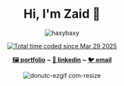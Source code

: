 <div align="center">
<h1>Hi, I'm Zaid 🐪</h1>
    
<p align="center"> <img src="https://komarev.com/ghpvc/?username=haxybaxy&label=Profile%20views&color=0e75b6&style=flat" alt="haxybaxy" /> 
    
<a href="https://wakatime.com/@a52d2013-7295-4db2-b431-34e46aeb2c87"><img src="https://wakatime.com/badge/user/a52d2013-7295-4db2-b431-34e46aeb2c87.svg" alt="Total time coded since Mar 29 2025" /></a>
    
<strong><a href="https://www.haxybaxy.com/"> 🖼️ portfolio</a> ~ <a href="https://www.linkedin.com/in/zaidalsaheb/"> 👔 linkedin</a> ~ <a href="mailto:zaidksaheb@gmail.com"> 🐦 email</a></strong>
<div style="height:300px; width:300px;">
  
![donutc-ezgif com-resize](https://github.com/user-attachments/assets/e38fc14c-6d6a-4e85-ae33-20a40337001e)

</div>
</div>

